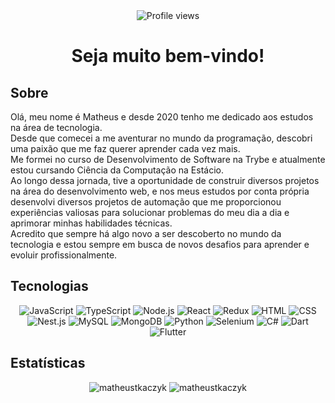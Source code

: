 <div align="center">
  <img src="https://komarev.com/ghpvc/?username=matheustkaczyk" alt="Profile views" />
</div>

<div align="center">
  <h1>Seja muito bem-vindo!</h1>
</div>

## Sobre

<p>
  Olá, meu nome é Matheus e desde 2020 tenho me dedicado aos estudos na área de tecnologia.<br>
  Desde que comecei a me aventurar no mundo da programação, descobri uma paixão que me faz querer aprender cada vez mais.<br>
  Me formei no curso de Desenvolvimento de Software na Trybe e atualmente estou cursando Ciência da Computação na Estácio.<br>
  Ao longo dessa jornada, tive a oportunidade de construir diversos projetos na área do desenvolvimento web,
  e nos meus estudos por conta própria desenvolvi diversos projetos de automação que me proporcionou experiências valiosas para solucionar problemas do meu dia a dia e aprimorar minhas habilidades técnicas.<br>
  Acredito que sempre há algo novo a ser descoberto no mundo da tecnologia e estou sempre em busca de novos desafios para aprender e evoluir profissionalmente.
</p>


## Tecnologias

<p align="center">
  <img src="https://img.icons8.com/color/48/000000/javascript.png" alt="JavaScript" />
  <img src="https://img.icons8.com/color/48/000000/typescript.png" alt="TypeScript" />
  <img src="https://img.icons8.com/color/48/000000/nodejs.png" alt="Node.js" />
  <img src="https://img.icons8.com/color/48/000000/react-native.png" alt="React" />
  <img src="https://img.icons8.com/color/48/000000/redux.png" alt="Redux" />
  <img src="https://img.icons8.com/color/48/000000/html-5.png" alt="HTML" />
  <img src="https://img.icons8.com/color/48/000000/css3.png" alt="CSS" />
  <img src="https://img.icons8.com/color/48/000000/nestjs.png" alt="Nest.js" />
  <img src="https://img.icons8.com/color/48/000000/mysql-logo.png" alt="MySQL" />
  <img src="https://img.icons8.com/color/48/000000/mongodb.png" alt="MongoDB" />
  <img src="https://img.icons8.com/color/48/000000/python.png" alt="Python" />
  <img src="https://img.icons8.com/ios/48/000000/selenium-test-automation.png" alt="Selenium" />
  <img src="https://img.icons8.com/color/48/000000/c-sharp-logo.png" alt="C#" />
  <img src="https://img.icons8.com/color/48/000000/dart.png" alt="Dart" />
  <img src="https://img.icons8.com/color/48/000000/flutter.png" alt="Flutter" />
</p>

## Estatísticas

<p align="center">
  <img src="https://github-readme-stats-sigma-five.vercel.app/api/top-langs?username=matheustkaczyk&show_icons=true&locale=en&layout=compact" alt="matheustkaczyk" />
  <img src="https://github-readme-stats-sigma-five.vercel.app/api?username=matheustkaczyk&show_icons=true&locale=en" alt="matheustkaczyk" />
</p>
